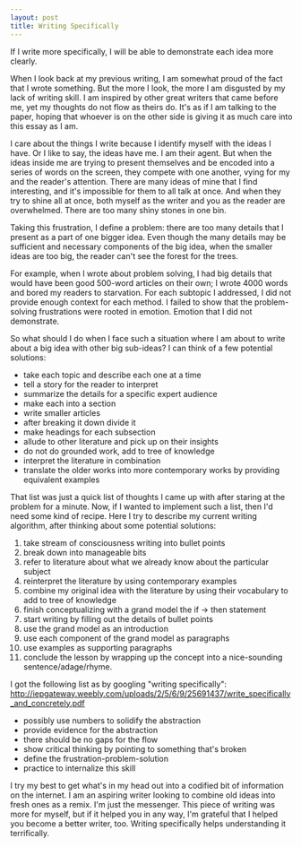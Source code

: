 ```yaml
---
layout: post
title: Writing Specifically
---
```



If I write more specifically, I will be able to demonstrate each idea more clearly.

When I look back at my previous writing, I am somewhat proud of the fact that I wrote something. But the more I look, the more I am disgusted by my lack of writing skill. I am inspired by other great writers that came before me, yet my thoughts do not flow as theirs do. It's as if I am talking to the paper, hoping that whoever is on the other side is giving it as much care into this essay as I am. 

I care about the things I write because I identify myself with the ideas I have. Or I like to say, the ideas have me. I am their agent. But when the ideas inside me are trying to present themselves and be encoded into a series of words on the screen, they compete with one another, vying for my and the reader's attention. There are many ideas of mine that I find interesting, and it's impossible for them to all talk at once. And when they try to shine all at once, both myself as the writer and you as the reader are overwhelmed. There are too many shiny stones in one bin.

Taking this frustration, I define a problem: there are too many details that I present as a part of one bigger idea. Even though the many details may be sufficient and necessary components of the big idea, when the smaller ideas are too big, the reader can't see the forest for the trees. 

For example, when I wrote about problem solving, I had big details that would have been good 500-word articles on their own; I wrote 4000 words and bored my readers to starvation. For each subtopic I addressed, I did not provide enough context for each method. I failed to show that the problem-solving frustrations were rooted in emotion. Emotion that I did not demonstrate.

So what should I do when I face such a situation where I am about to write about a big idea with other big sub-ideas? I can think of a few potential solutions:

*  take each topic and describe each one at a time
*  tell a story for the reader to interpret
*  summarize the details for a specific expert audience
*  make each into a section
*  write smaller articles
*  after breaking it down divide it
*  make headings for each subsection
*  allude to other literature and pick up on their insights
*  do not do grounded work, add to tree of knowledge
*  interpret the literature in combination
*  translate the older works into more contemporary works by providing equivalent examples

That list was just a quick list of thoughts I came up with after staring at the problem for a minute. Now, if I wanted to implement such a list, then I'd need some kind of recipe. Here I try to describe my current writing algorithm, after thinking about some potential solutions:

1. take stream of consciousness writing into bullet points
2. break down into manageable bits
3. refer to literature about what we already know about the particular subject
4. reinterpret the literature by using contemporary examples
5. combine my original idea with the literature by using their vocabulary to add to tree of knowledge
6. finish conceptualizing with a grand model the if -> then statement
7. start writing by filling out the details of bullet points
8. use the grand model as an introduction
9. use each component of the grand model as paragraphs
10. use examples as supporting paragraphs
11. conclude the lesson by wrapping up the concept into a nice-sounding sentence/adage/rhyme.

I got the following list as by googling "writing specifically":
http://iepgateway.weebly.com/uploads/2/5/6/9/25691437/write_specifically_and_concretely.pdf

* possibly use numbers to solidify the abstraction
* provide evidence for the abstraction
* there should be no gaps for the flow
* show critical thinking by pointing to something that's broken
* define the frustration-problem-solution
* practice to internalize this skill

I try my best to get what's in my head out into a codified bit of information on the internet. I am an aspiring writer looking to combine old ideas into fresh ones as a remix. I'm just the messenger. This piece of writing was more for myself, but if it helped you in any way, I'm grateful that I helped you become a better writer, too. Writing specifically helps understanding it terrifically. 









